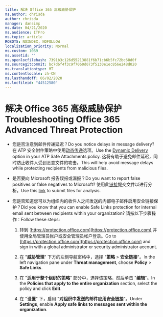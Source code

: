 ```yaml
---
title: 解决 Office 365 高级威胁保护
ms.author: chrisda
author: chrisda
manager: dansimp
ms.date: 04/21/2020
ms.audience: ITPro
ms.topic: article
ROBOTS: NOINDEX, NOFOLLOW
localization_priority: Normal
ms.custom: 1039
ms.assetid: ''
ms.openlocfilehash: 7391b3c126d55213881f6b71cb6b5fc72bc68d0f
ms.sourcegitcommit: bc7d6f4f3c9f7060d073f5130e1ec856e248d020
ms.translationtype: MT
ms.contentlocale: zh-CN
ms.lasthandoff: 06/02/2020
ms.locfileid: "44512580"
---
```

# <a name="troubleshooting-office-365-advanced-threat-protection"></a><span data-ttu-id="5048b-102">解决 Office 365 高级威胁保护</span><span class="sxs-lookup"><span data-stu-id="5048b-102">Troubleshooting Office 365 Advanced Threat Protection</span></span>

- <span data-ttu-id="5048b-103">您是否注意到邮件传递延迟？</span><span class="sxs-lookup"><span data-stu-id="5048b-103">Do you notice delays in message delivery?</span></span> <span data-ttu-id="5048b-104">在 ATP 安全附件策略中使用[动态传递](https://docs.microsoft.com/microsoft-365/security/office-365-security/dynamic-delivery-and-previewing)选项。</span><span class="sxs-lookup"><span data-stu-id="5048b-104">Use the [Dynamic Delivery](https://docs.microsoft.com/microsoft-365/security/office-365-security/dynamic-delivery-and-previewing) option in your ATP Safe Attachments policy.</span></span> <span data-ttu-id="5048b-105">这将有助于避免邮件延迟，同时防止收件人受到恶意文件的攻击。</span><span class="sxs-lookup"><span data-stu-id="5048b-105">This will help avoid message delays while protecting recipients from malicious files.</span></span>

- <span data-ttu-id="5048b-106">是否要向 Microsoft 报告误报或漏报？</span><span class="sxs-lookup"><span data-stu-id="5048b-106">Do you want to report false positives or false negatives to Microsoft?</span></span> <span data-ttu-id="5048b-107">使用此[链接](https://www.microsoft.com/wdsi/filesubmission/)提交文件以进行分析。</span><span class="sxs-lookup"><span data-stu-id="5048b-107">Use this [link](https://www.microsoft.com/wdsi/filesubmission/) to submit files for analysis.</span></span>

- <span data-ttu-id="5048b-108">您是否知道您可以为组织内的收件人之间发送的内部电子邮件启用安全链接保护？</span><span class="sxs-lookup"><span data-stu-id="5048b-108">Did you know that you can enable Safe Links protection for internal email sent between recipients within your organization?</span></span> <span data-ttu-id="5048b-109">请按以下步骤操作：</span><span class="sxs-lookup"><span data-stu-id="5048b-109">Follow these steps:</span></span>

  1. <span data-ttu-id="5048b-110">转到 [https://protection.office.com](https://protection.office.com) 并使用全局管理员帐户或安全管理员帐户登录。</span><span class="sxs-lookup"><span data-stu-id="5048b-110">Go to [https://protection.office.com](https://protection.office.com) and sign in with a global administrator or security administrator account.</span></span>

  2. <span data-ttu-id="5048b-111">在 "**威胁管理**" 下方的左侧导航窗格中，选择 "**策略** \> **安全链接**"。</span><span class="sxs-lookup"><span data-stu-id="5048b-111">In the left navigation pane under **Threat management**, choose **Policy** \> **Safe Links**.</span></span>

  3. <span data-ttu-id="5048b-112">在 "**适用于整个组织的策略**" 部分中，选择该策略，然后单击 "**编辑**"。</span><span class="sxs-lookup"><span data-stu-id="5048b-112">In the **Policies that apply to the entire organization** section, select the policy and click **Edit**.</span></span>

  4. <span data-ttu-id="5048b-113">在 "**设置**" 下，启用 "**对组织中发送的邮件应用安全链接**"。</span><span class="sxs-lookup"><span data-stu-id="5048b-113">Under **Settings**, enable **Apply safe links to messages sent within the organization**.</span></span>
